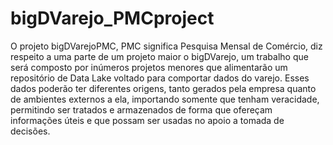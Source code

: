 # bigDVarejo_PMCproject
O projeto bigDVarejoPMC, PMC significa Pesquisa Mensal de Comércio, diz respeito a uma parte de um projeto maior o bigDVarejo, um trabalho que será composto por 
inúmeros projetos menores que alimentarão um repositório de Data Lake voltado para comportar dados do varejo. Esses dados poderão ter diferentes origens, tanto 
gerados pela empresa quanto de ambientes externos a ela, importando somente que tenham veracidade, permitindo ser tratados e armazenados de forma que ofereçam 
informações úteis e que possam ser usadas no apoio a tomada de decisões.
